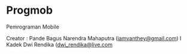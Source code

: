 # Progmob
Pemrograman Mobile

Creator :
Pande Bagus Narendra Mahaputra (iamvanthey@gmail.com)
I Kadek Dwi Rendika (dwi_rendika@live.com
